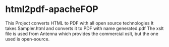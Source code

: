 # html2pdf-apacheFOP
This Project converts HTML to PDF with all open source technologies
It takes Sampler.html and converts it to PDF with name generated.pdf
The xslt file is used from Antenna which provides the commercial xslt, but the one used is open-source.
